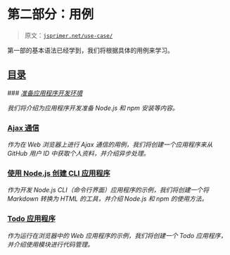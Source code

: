 # 第二部分：用例

> 原文：[`jsprimer.net/use-case/`](https://jsprimer.net/use-case/)

第一部的基本语法已经学到，我们将根据具体的用例来学习。

## [目录](https://jsprimer.net/use-case/)

*### [准备应用程序开发环境](https://jsprimer.net/use-case/)*

*我们将介绍为应用程序开发准备 Node.js 和 npm 安装等内容。*

### [Ajax 通信](https://jsprimer.net/use-case/)

*作为在 Web 浏览器上进行 Ajax 通信的用例，我们将创建一个应用程序来从 GitHub 用户 ID 中获取个人资料，并介绍异步处理。*

### [使用 Node.js 创建 CLI 应用程序](https://jsprimer.net/use-case/)

*作为开发 Node.js CLI（命令行界面）应用程序的示例，我们将创建一个将 Markdown 转换为 HTML 的工具，并介绍 Node.js 和 npm 的使用方法。*

### [Todo 应用程序](https://jsprimer.net/use-case/)

*作为运行在浏览器中的 Web 应用程序的示例，我们将创建一个 Todo 应用程序，并介绍使用模块进行代码管理。*
